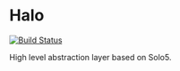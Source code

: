 # Halo

[![Build Status](https://travis-ci.com/tz70s/halo.svg?token=q2MTgdyCTSXkarGyJWZp&branch=master)](https://travis-ci.com/tz70s/halo)

High level abstraction layer based on Solo5.
